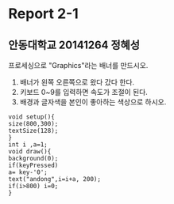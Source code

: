# Report 2-1
## 안동대학교 20141264 정혜성
프로세싱으로 "Graphics"라는 배너를 만드시오.
1. 배너가 왼쪽 오른쪽으로 왔다 갔다 한다.
2. 키보드 0~9를 입력하면 속도가 조절이 된다.
3. 배경과 글자색을 본인이 좋아하는 색상으로 하시오.

```
void setup(){
size(800,300);
textSize(128);
}
int i ,a=1;
void draw(){
background(0);
if(keyPressed)
a= key-'0';
text("andong",i=i+a, 200);
if(i>800) i=0;
}
```
